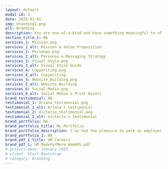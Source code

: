 ```yaml
---
layout: default
modal-id: 3
date: 2025-01-01
img: branding1.png
alt: Branding
description: You are one-of-a-kind and have something meaningful to offer the world. Your brand should reflect that. By developing distinctive visuals and written elements aligned with your values and goals, you can show your authentic self and attract the kindred spirits you seek. I can help you create a unique brand identity that builds recognition, connection and trust with your audience.
section_title_1: NA
services_1: Mission.png
services_1_alt: Mission & Value Proposition
services_2: Personas.png
services_2_alt: Personas & Messaging Strategy
services_3: Visual_Style.png
services_3_alt: Visual Style Guide
services_4: Copywriting.png
services_4_alt: Copywriting
services_5: Website_Building.png
services_5_alt: Website Building
services_6: Social_Media.png
services_6_alt: Social Media & Print Assets
brand_testimonial: NA
testimonial_1: Ariana_testimonial.png
testimonial_1_alt: Ariana's testimonial
testimonial_2: Victoria_testimonial.png
testimonial_2_alt: Victoria's testimonial
brand_portfolio: NA
brand_portfolio_title: My Portfolio
brand_portfolio_description: I've had the pleasure to work on employer branding projects for major companies across industries—General Motors, Northrop Grumman, US Department of State, Capital One, Macy's, Ann Taylor and more.
brand_portfolio_1: NA
brand_pdf_1_title: GM Careers
brand_pdf_1: GM_MadeForMore_HomePG.pdf
# project-date: January 2025
# client: Start Bootstrap
# category: Branding 
---
```

